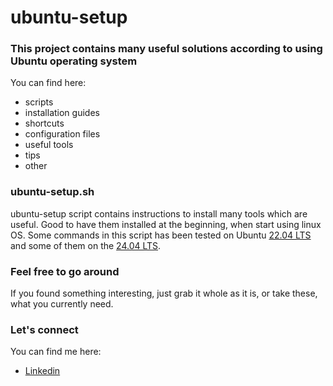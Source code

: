 # ubuntu-setup

### This project contains many useful solutions according to using Ubuntu operating system


You can find here:
- scripts
- installation guides
- shortcuts
- configuration files
- useful tools
- tips
- other

### ubuntu-setup.sh
ubuntu-setup script contains instructions to install many tools which are useful. 
Good to have them installed at the beginning, when start using linux OS.
Some commands in this script has been tested on Ubuntu [22.04 LTS](https://releases.ubuntu.com/jammy/) and some of them on the [24.04 LTS](https://releases.ubuntu.com/noble/).

### Feel free to go around 
If you found something interesting, just grab it whole as it is, or take these, what you currently need.


### Let's connect
You can find me here: 
- [Linkedin](https://linkedin.com/in/maciejglownia)
